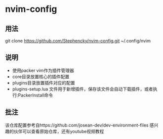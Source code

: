 # nvim-config

## 用法
git clone https://github.com/Stephencky/nvim-config.git ~/.config/nvim

## 说明
* 使用packer vim作为插件管理器
* core目录放置核心的插件配置
* plugins目录放置插件对应的配置
* plugins-setup.lua 文件用于新增插件，保存该文件会自动下载插件，或者执行:PackerInstall命令

## 批注
该仓库配置参考自https://github.com/josean-dev/dev-environment-files 感兴趣的伙伴可以查看原始仓库，还有youtube视频教程
